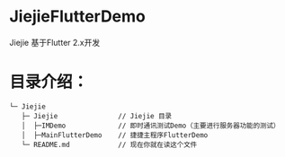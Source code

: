 # JiejieFlutterDemo
Jiejie 基于Flutter 2.x开发
# 目录介绍：
```
└─ Jiejie
   ├─ Jiejie               // Jiejie 目录
   │  ├─IMDemo             // 即时通讯测试Demo（主要进行服务器功能的测试）
   │  ├─MainFlutterDemo    // 捷捷主程序FlutterDemo
   └─ README.md            // 现在你就在读这个文件
```
